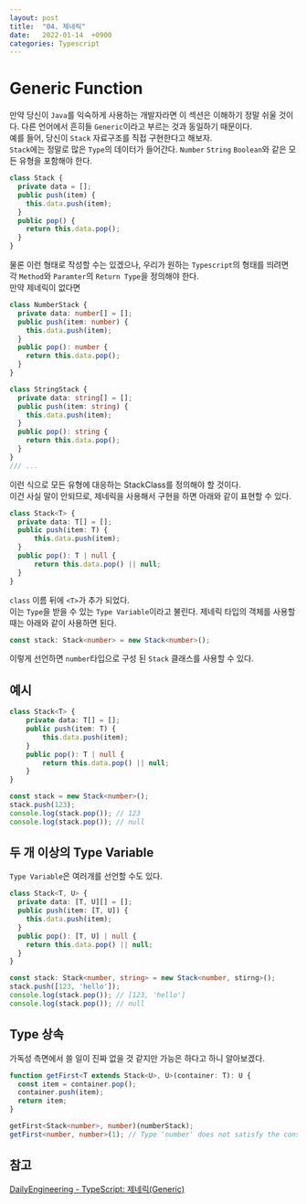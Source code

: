 ```yaml
---
layout: post
title:  "04. 제네릭"
date:   2022-01-14  +0900
categories: Typescript
---
```

# Generic Function
만약 당신이 ```Java```를 익숙하게 사용하는 개발자라면 이 섹션은 이해하기 정말 쉬울 것이다. 다른 언어에서 흔히들 ```Generic```이라고 부르는 것과 동일하기 때문이다.  
예를 들어, 당신이 ```Stack``` 자료구조를 직접 구현한다고 해보자.  
```Stack```에는 정말로 많은 ```Type```의 데이터가 들어간다. ```Number``` ```String``` ```Boolean```와 같은 모든 유형을 포함해야 한다.
```Typescript
class Stack {
  private data = [];
  public push(item) {
    this.data.push(item);
  }
  public pop() {
    return this.data.pop();
  }
}
```
물론 이런 형태로 작성할 수는 있겠으나, 우리가 원하는 ```Typescript```의 형태를 띄려면 각 ```Method```와 ```Paramter```의 ```Return Type```을 정의해야 한다.  
만약 제네릭이 없다면
```Typescript
class NumberStack {
  private data: number[] = [];
  public push(item: number) {
    this.data.push(item);
  }
  public pop(): number {
    return this.data.pop();
  }
}
```
```Typescript
class StringStack {
  private data: string[] = [];
  public push(item: string) {
    this.data.push(item);
  }
  public pop(): string {
    return this.data.pop();
  }
}
/// ...
```
이런 식으로 모든 유형에 대응하는 StackClass를 정의해야 할 것이다.  
이건 사실 말이 안되므로, 제네릭을 사용해서 구현을 하면 아래와 같이 표현할 수 있다.
```Typescript
class Stack<T> {
  private data: T[] = [];
  public push(item: T) {
      this.data.push(item);
  }
  public pop(): T | null {
      return this.data.pop() || null;
  }
}
```
```class``` 이름 뒤에 ```<T>```가 추가 되었다.  
이는 ```Type```을 받을 수 있는 ```Type Variable```이라고 불린다. 제네릭 타입의 객체를 사용할 때는 아래와 같이 사용하면 된다.
```typescript
const stack: Stack<number> = new Stack<number>();
```
이렇게 선언하면 ```number```타입으로 구성 된 ```Stack``` 클래스를 사용할 수 있다.
## 예시
```typescript
class Stack<T> {
    private data: T[] = [];
    public push(item: T) {
        this.data.push(item);
    }
    public pop(): T | null {
        return this.data.pop() || null;
    }
}

const stack = new Stack<number>();
stack.push(123);
console.log(stack.pop()); // 123
console.log(stack.pop()); // null
```
## 두 개 이상의 Type Variable
```Type Variable```은 여러개를 선언할 수도 있다.
```typescript
class Stack<T, U> {
  private data: [T, U][] = [];
  public push(item: [T, U]) {
    this.data.push(item);
  }
  public pop(): [T, U] | null {
    return this.data.pop() || null;
  }
}

const stack: Stack<number, string> = new Stack<number, stirng>();
stack.push([123, 'hello']);
console.log(stack.pop()); // [123, 'hello']
console.log(stack.pop()); // null
```
## Type 상속
가독성 측면에서 쓸 일이 진짜 없을 것 같지만 가능은 하다고 하니 알아보겠다.
```typescript
function getFirst<T extends Stack<U>, U>(container: T): U {
  const item = container.pop();
  container.push(item);
  return item;
}
```
```typescript
getFirst<Stack<number>, number)(numberStack);
getFirst<number, number>(1); // Type 'number' does not satisfy the constraint 'Stack<number>'.
```
## 참고
[DailyEngineering - TypeScript: 제네릭(Generic)](https://hyunseob.github.io/2017/01/14/typescript-generic/)